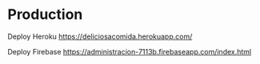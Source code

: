 # Production

Deploy Heroku
https://deliciosacomida.herokuapp.com/

Deploy Firebase
https://administracion-7113b.firebaseapp.com/index.html
